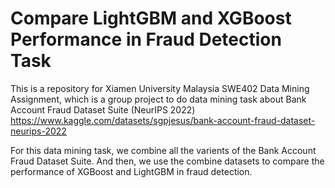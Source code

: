 # Compare LightGBM and XGBoost Performance in Fraud Detection Task

This is a repository for Xiamen University Malaysia SWE402 Data Mining Assignment, which is a group project to do data mining task about Bank Account Fraud Dataset Suite (NeurIPS 2022) https://www.kaggle.com/datasets/sgpjesus/bank-account-fraud-dataset-neurips-2022

For this data mining task, we combine all the varients of the Bank Account Fraud Dataset Suite. And then, we use the combine datasets to compare the performance of XGBoost and LightGBM in fraud detection.
